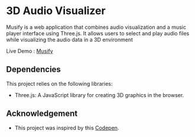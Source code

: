 # 3D Audio Visualizer

Musify is a web application that combines audio visualization and a music player interface using Three.js. It allows users to select and play audio files while visualizing the audio data in a 3D environment

Live Demo : [Musify](https://grahanam.github.io/ThreeJs-Examples/Emogus/index.html)

## Dependencies 

This project relies on the following libraries:

- Three.js: A JavaScript library for creating 3D graphics in the browser.


## Acknowledgement

- This project was inspired by this [Codepen](https://codepen.io/prakhar625/pen/zddKRj).


